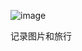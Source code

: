![image](https://github.com/fffkfkf/fffkfkf.github.io/assets/41907028/a67ff977-eb2c-4a9d-9a9b-3c4b17bb5908)

记录图片和旅行